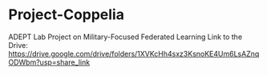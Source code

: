 # Project-Coppelia
ADEPT Lab Project on Military-Focused Federated Learning
Link to the Drive: https://drive.google.com/drive/folders/1XVKcHh4sxz3KsnoKE4Um6LsAZnqODWbm?usp=share_link
